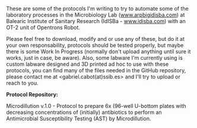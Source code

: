 These are some of the protocols I'm writing to try to automate some of the laboratory processes in the Microbiology Lab (www.arpbigidisba.com) at Balearic Institute of Sanitary Research (IdISBa - www.idisba.com) with an OT-2 unit of Opentrons Robot.

Please feel free to download, modify and or use any of these, but do it at your own responsability, protocols should be tested properly, but maybe there is some Work In Progress (normally don't upload anything until sure it works, just in case, be aware). Also, some labware I'm currently using is custom labware designed and 3D printed ad hoc to use with these protocols, you can find many of the files needed in the GitHub repository, please contact me at <gabriel.cabot(at)ssib.es> and I'll try to upload or reach to you.





<b>Protocol Repository:</b>

Microdillution v.1.0 - Protocol to prepare 6x (96-well U-bottom plates with decreasing concentrations of (initially) antibiotics to perform an Antimicrobial Susceptibility Testing (AST) by Microdillution.
